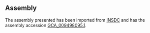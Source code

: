 
Assembly
--------

The assembly presented has been imported from 
[INSDC](http://www.insdc.org) and has the assembly accession
[GCA\_009498095.1](http://www.ebi.ac.uk/ena/data/view/GCA_009498095.1).

